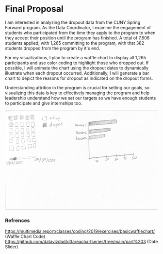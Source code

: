 # Final Proposal
I am interested in analyzing the dropout data from the CUNY Spring Forward program. As the Data Coordinator, I examine the engagement of students who participated from the time they apply to the program to when they accept their position until the program has finished. A total of 7,606 students applied, with 1,265 committing to the program, with that 382 students dropped from the program by it's end. 

For my visualizations, I plan to create a waffle chart to display all 1,265 participants and use color coding to highlight those who dropped out. If possible, I will animate the chart using the dropout dates to dynamically illustrate when each dropout occurred. Additionally, I will generate a bar chart to depict the reasons for dropout as indicated on the dropout forms.

Understanding attrition in the program is crucial for setting our goals, so visualizing this data is key to effectively managing the program and help leadership understand how we set our targets so we have enough students to participate and give internships too. 

![alt text](IMG_0922.jpg)

### Refrences
https://multimedia.report/classes/coding/2019/exercises/basicwafflechart/ (Waffle Chart Code)
https://github.com/datavizdad/d3areachartseries/tree/main/part%203 (Date Slider)